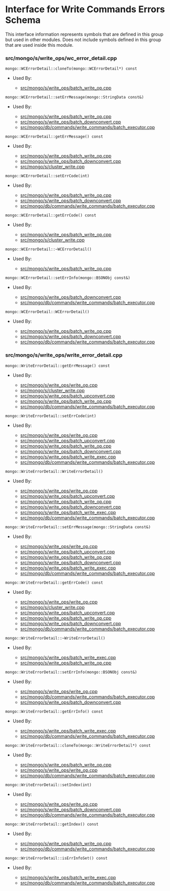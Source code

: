 
# Interface for Write Commands Errors Schema
This interface information represents symbols that are defined in this group but used in other modules.  Does not include symbols defined in this group that are used inside this module.

### src/mongo/s/write\_ops/wc\_error\_detail.cpp

<div></div>

    mongo::WCErrorDetail::cloneTo(mongo::WCErrorDetail*) const

- Used By:

    - [src/mongo/s/write\_ops/batch\_write\_op.cpp](../../../../network/write\_commands)

<div></div>

    mongo::WCErrorDetail::setErrMessage(mongo::StringData const&)

- Used By:

    - [src/mongo/s/write\_ops/batch\_write\_op.cpp](../../../../network/write\_commands)
    - [src/mongo/s/write\_ops/batch\_downconvert.cpp](../../../../network/write\_commands)
    - [src/mongo/db/commands/write\_commands/batch\_executor.cpp](../../../../network/write\_commands)

<div></div>

    mongo::WCErrorDetail::getErrMessage() const

- Used By:

    - [src/mongo/s/write\_ops/batch\_write\_op.cpp](../../../../network/write\_commands)
    - [src/mongo/s/write\_ops/batch\_downconvert.cpp](../../../../network/write\_commands)
    - [src/mongo/s/cluster\_write.cpp](../../../../sharding/sharding\_uncategorized)

<div></div>

    mongo::WCErrorDetail::setErrCode(int)

- Used By:

    - [src/mongo/s/write\_ops/batch\_write\_op.cpp](../../../../network/write\_commands)
    - [src/mongo/s/write\_ops/batch\_downconvert.cpp](../../../../network/write\_commands)
    - [src/mongo/db/commands/write\_commands/batch\_executor.cpp](../../../../network/write\_commands)

<div></div>

    mongo::WCErrorDetail::getErrCode() const

- Used By:

    - [src/mongo/s/write\_ops/batch\_write\_op.cpp](../../../../network/write\_commands)
    - [src/mongo/s/cluster\_write.cpp](../../../../sharding/sharding\_uncategorized)

<div></div>

    mongo::WCErrorDetail::~WCErrorDetail()

- Used By:

    - [src/mongo/s/write\_ops/batch\_write\_op.cpp](../../../../network/write\_commands)

<div></div>

    mongo::WCErrorDetail::setErrInfo(mongo::BSONObj const&)

- Used By:

    - [src/mongo/s/write\_ops/batch\_downconvert.cpp](../../../../network/write\_commands)
    - [src/mongo/db/commands/write\_commands/batch\_executor.cpp](../../../../network/write\_commands)

<div></div>

    mongo::WCErrorDetail::WCErrorDetail()

- Used By:

    - [src/mongo/s/write\_ops/batch\_write\_op.cpp](../../../../network/write\_commands)
    - [src/mongo/s/write\_ops/batch\_downconvert.cpp](../../../../network/write\_commands)
    - [src/mongo/db/commands/write\_commands/batch\_executor.cpp](../../../../network/write\_commands)

### src/mongo/s/write\_ops/write\_error\_detail.cpp

<div></div>

    mongo::WriteErrorDetail::getErrMessage() const

- Used By:

    - [src/mongo/s/write\_ops/write\_op.cpp](../../../../network/write\_commands)
    - [src/mongo/s/cluster\_write.cpp](../../../../sharding/sharding\_uncategorized)
    - [src/mongo/s/write\_ops/batch\_upconvert.cpp](../../../../network/write\_commands)
    - [src/mongo/s/write\_ops/batch\_write\_op.cpp](../../../../network/write\_commands)
    - [src/mongo/db/commands/write\_commands/batch\_executor.cpp](../../../../network/write\_commands)

<div></div>

    mongo::WriteErrorDetail::setErrCode(int)

- Used By:

    - [src/mongo/s/write\_ops/write\_op.cpp](../../../../network/write\_commands)
    - [src/mongo/s/write\_ops/batch\_upconvert.cpp](../../../../network/write\_commands)
    - [src/mongo/s/write\_ops/batch\_write\_op.cpp](../../../../network/write\_commands)
    - [src/mongo/s/write\_ops/batch\_downconvert.cpp](../../../../network/write\_commands)
    - [src/mongo/s/write\_ops/batch\_write\_exec.cpp](../../../../network/write\_commands)
    - [src/mongo/db/commands/write\_commands/batch\_executor.cpp](../../../../network/write\_commands)

<div></div>

    mongo::WriteErrorDetail::WriteErrorDetail()

- Used By:

    - [src/mongo/s/write\_ops/write\_op.cpp](../../../../network/write\_commands)
    - [src/mongo/s/write\_ops/batch\_upconvert.cpp](../../../../network/write\_commands)
    - [src/mongo/s/write\_ops/batch\_write\_op.cpp](../../../../network/write\_commands)
    - [src/mongo/s/write\_ops/batch\_downconvert.cpp](../../../../network/write\_commands)
    - [src/mongo/s/write\_ops/batch\_write\_exec.cpp](../../../../network/write\_commands)
    - [src/mongo/db/commands/write\_commands/batch\_executor.cpp](../../../../network/write\_commands)

<div></div>

    mongo::WriteErrorDetail::setErrMessage(mongo::StringData const&)

- Used By:

    - [src/mongo/s/write\_ops/write\_op.cpp](../../../../network/write\_commands)
    - [src/mongo/s/write\_ops/batch\_upconvert.cpp](../../../../network/write\_commands)
    - [src/mongo/s/write\_ops/batch\_write\_op.cpp](../../../../network/write\_commands)
    - [src/mongo/s/write\_ops/batch\_downconvert.cpp](../../../../network/write\_commands)
    - [src/mongo/s/write\_ops/batch\_write\_exec.cpp](../../../../network/write\_commands)
    - [src/mongo/db/commands/write\_commands/batch\_executor.cpp](../../../../network/write\_commands)

<div></div>

    mongo::WriteErrorDetail::getErrCode() const

- Used By:

    - [src/mongo/s/write\_ops/write\_op.cpp](../../../../network/write\_commands)
    - [src/mongo/s/cluster\_write.cpp](../../../../sharding/sharding\_uncategorized)
    - [src/mongo/s/write\_ops/batch\_upconvert.cpp](../../../../network/write\_commands)
    - [src/mongo/s/write\_ops/batch\_write\_op.cpp](../../../../network/write\_commands)
    - [src/mongo/s/write\_ops/batch\_downconvert.cpp](../../../../network/write\_commands)
    - [src/mongo/db/commands/write\_commands/batch\_executor.cpp](../../../../network/write\_commands)

<div></div>

    mongo::WriteErrorDetail::~WriteErrorDetail()

- Used By:

    - [src/mongo/s/write\_ops/batch\_write\_exec.cpp](../../../../network/write\_commands)
    - [src/mongo/s/write\_ops/batch\_write\_op.cpp](../../../../network/write\_commands)

<div></div>

    mongo::WriteErrorDetail::setErrInfo(mongo::BSONObj const&)

- Used By:

    - [src/mongo/s/write\_ops/write\_op.cpp](../../../../network/write\_commands)
    - [src/mongo/db/commands/write\_commands/batch\_executor.cpp](../../../../network/write\_commands)
    - [src/mongo/s/write\_ops/batch\_downconvert.cpp](../../../../network/write\_commands)

<div></div>

    mongo::WriteErrorDetail::getErrInfo() const

- Used By:

    - [src/mongo/s/write\_ops/batch\_write\_exec.cpp](../../../../network/write\_commands)
    - [src/mongo/db/commands/write\_commands/batch\_executor.cpp](../../../../network/write\_commands)

<div></div>

    mongo::WriteErrorDetail::cloneTo(mongo::WriteErrorDetail*) const

- Used By:

    - [src/mongo/s/write\_ops/batch\_write\_op.cpp](../../../../network/write\_commands)
    - [src/mongo/s/write\_ops/write\_op.cpp](../../../../network/write\_commands)
    - [src/mongo/db/commands/write\_commands/batch\_executor.cpp](../../../../network/write\_commands)

<div></div>

    mongo::WriteErrorDetail::setIndex(int)

- Used By:

    - [src/mongo/s/write\_ops/write\_op.cpp](../../../../network/write\_commands)
    - [src/mongo/s/write\_ops/batch\_downconvert.cpp](../../../../network/write\_commands)
    - [src/mongo/db/commands/write\_commands/batch\_executor.cpp](../../../../network/write\_commands)

<div></div>

    mongo::WriteErrorDetail::getIndex() const

- Used By:

    - [src/mongo/s/write\_ops/batch\_write\_op.cpp](../../../../network/write\_commands)
    - [src/mongo/db/commands/write\_commands/batch\_executor.cpp](../../../../network/write\_commands)

<div></div>

    mongo::WriteErrorDetail::isErrInfoSet() const

- Used By:

    - [src/mongo/s/write\_ops/batch\_write\_exec.cpp](../../../../network/write\_commands)
    - [src/mongo/db/commands/write\_commands/batch\_executor.cpp](../../../../network/write\_commands)
